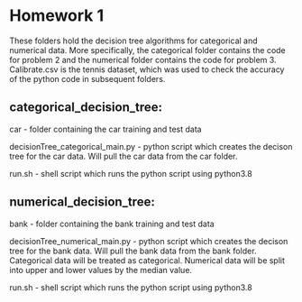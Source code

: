 # Homework 1
These folders hold the decision tree algorithms for categorical and numerical data. More specifically, the categorical folder contains the code for problem 2 and the numerical folder contains the code for problem 3. Calibrate.csv is the tennis dataset, which was used to check the accuracy of the python code in subsequent folders. 

## categorical_decision_tree:
car - folder containing the car training and test data

decisionTree_categorical_main.py - python script which creates the decison tree for the car data. Will pull the car data from the car folder.

run.sh - shell script which runs the python script using python3.8

## numerical_decision_tree:
bank - folder containing the bank training and test data

decisionTree_numerical_main.py - python script which creates the decison tree for the bank data. Will pull the bank data from the bank folder. Categorical data will be treated as categorical. Numerical data will be split into upper and lower values by the median value.

run.sh - shell script which runs the python script using python3.8
